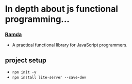 # In depth about js functional programming...

### [Ramda](https://ramdajs.com/)

- A practical functional library for JavaScript programmers.

## project setup

- `npm init -y`
- `npm install lite-server --save-dev`
